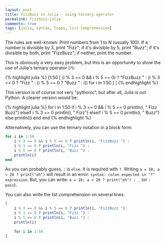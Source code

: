 ```yaml
---
layout: post
title: FizzBuzz in Julia — using ternary operator
permalink: fizzbuzz-julia
comments: true
tags: [julia, syntax, loops, list comprehension]
---
```


The rules are well-known: Print numbers from 1 to N (usually 100). If a number is divisible by 3, print "Fizz"; if it's divisible by 5, print "Buzz"; if it's divisible by both, print "FizzBuzz"; if neither, print the number.

This is obviously a very easy problem, but this is an opportunity to show the use of Julia's ternary operator (`?`):

<!-- more -->

{% highlight julia %}
[1:50 [ (i % 3 == 0 && i % 5 == 0) ? "FizzBuzz " : (i % 3 == 0 ? "Fizz " : (i % 5 == 0 ? "Buzz " : i)) for i in 1:50 ] ]
{% endhighlight %}

This version is of course not very "pythonic", but after all, Julia is not Python. A clearer version would be:

{% highlight julia %}
for i in 1:50
    if i % 3 == 0 && i % 5 == 0
        println(i, " Fizz Buzz")
    elseif i % 3 == 0
        println(i, " Fizz")
    elseif i % 5 == 0
        println(i, " Buzz")
    else
        println(i)
    end
end
{% endhighlight %}

Alternatively, you can use the ternary notation in a block form:

``` julia
for i in 1:50
    i % 3 == 0 && i % 5 == 0 ? println(i, "FizzBuzz ") : 
    i % 3 == 0 ? println(i, "Fizz ") : 
    i % 5 == 0 ? println(i, "Buzz ") : 
    println(i)
end
```

As you can probably guess, `:` is `else`. It is required with `?`. Writing `a = 10; a < 20 ? print("oh")` will result in an error: `syntax: colon expected in "?" expression`. But, you can write: `a = 10; a < 20 ? print("oh") : _` (or `: pass`).

You can also write the list comprehension on several lines:

``` julia
[   
    i % 3 == 0 && i % 5 == 0 ? println(i, "FizzBuzz "): 
    i % 3 == 0 ? println(i, "Fizz ") : 
    i % 5 == 0 ? println(i, "Buzz ") : 
    println(i)
 
    for i in 1:50
]
```